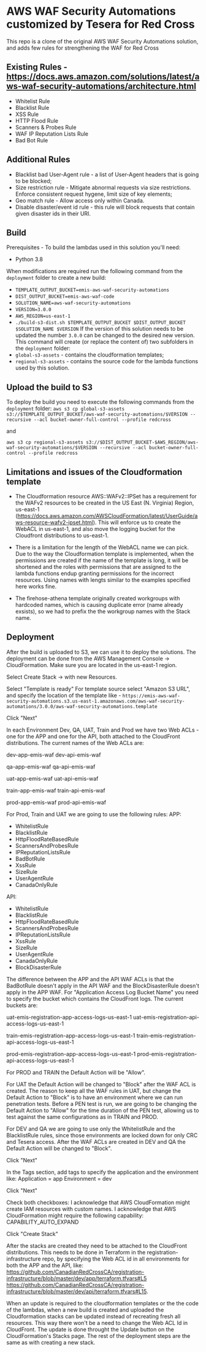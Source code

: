# AWS WAF Security Automations customized by Tesera for Red Cross 
This repo is a clone of the original AWS WAF Security Automations solution, and adds few rules for strengthening the WAF for Red Cross

## Existing Rules - https://docs.aws.amazon.com/solutions/latest/aws-waf-security-automations/architecture.html
 - Whitelist Rule
 - Blacklist Rule
 - XSS Rule
 - HTTP Flood Rule
 - Scanners & Probes Rule
 - WAF IP Reputation Lists Rule
 - Bad Bot Rule

## Additional Rules
 - Blacklist bad User-Agent rule - a list of User-Agent headers that is going to be blocked;
 - Size restriction rule - Mitigate abnormal requests via size restrictions. Enforce consistent request hygene, limit size of key elements;
 - Geo match rule - Allow access only within Canada.
 - Disable disaster/event id rule - this rule will block requests that contain given disaster ids in their URI.

## Build
Prerequisites - To build the lambdas used in this solution you'll need:
 - Python 3.8

When modifications are required run the following command from the `deployment` folder to create a new build:
 - `TEMPLATE_OUTPUT_BUCKET=emis-aws-waf-security-automations`
 - `DIST_OUTPUT_BUCKET=emis-aws-waf-code`
 - `SOLUTION_NAME=aws-waf-security-automations`
 - `VERSION=3.0.0`
 - `AWS_REGION=us-east-1`
 - `./build-s3-dist.sh $TEMPLATE_OUTPUT_BUCKET $DIST_OUTPUT_BUCKET $SOLUTION_NAME $VERSION`
 If the version of this solution needs to be updated the number `3.0.0` can be changed to the desired new version.
 This command will create (or replace the content of) two subfolders in the `deployment` folder:
  - `global-s3-assets` - contains the cloudformation templates;
  - `regional-s3-assets` - contains the source code for the lambda functions used by this solution.


## Upload the build to S3 
To deploy the build you need to execute the following commands from the `deployment` folder:
  `aws s3 cp global-s3-assets s3://$TEMPLATE_OUTPUT_BUCKET/aws-waf-security-automations/$VERSION --recursive --acl bucket-owner-full-control --profile redcross`
 
and 

  `aws s3 cp regional-s3-assets s3://$DIST_OUTPUT_BUCKET-$AWS_REGION/aws-waf-security-automations/$VERSION --recursive --acl bucket-owner-full-control --profile redcross`

## Limitations and issues of the Cloudformation template
 - The Cloudformation resource AWS::WAFv2::IPSet has a requirement for the WAFv2 resources to be created in the US East (N. Virginia) Region, us-east-1 (https://docs.aws.amazon.com/AWSCloudFormation/latest/UserGuide/aws-resource-wafv2-ipset.html). This will enforce us to create the WebACL in us-east-1, and also move the logging bucket for the Cloudfront distributions to us-east-1.

 - There is a limitation for the length of the WebACL name we can pick. Due to the way the Cloudformation template is implemented, when the permissions are created if the name of the template is long, it will be shortened and the roles with permissions that are assigned to the lambda functions endup granting permissions for the incorrect resources. Using names with lengts similar to the examples specified here works fine.

 - The firehose-athena template originally created workgroups with hardcoded names, which is causing duplicate error (name already exsists), so we had to prefix the the workgroup names with the Stack name.

## Deployment
After the build is uploaded to S3, we can use it to deploy the solutions. 
The deployment can be done from the AWS Management Console -> CloudFormation.
Make sure you are located in the us-east-1 region.

Select Create Stack -> with new Resources.

Select "Template is ready"
For template source select "Amazon S3 URL", and specify the location of the template like - `https://emis-aws-waf-security-automations.s3.us-east-1.amazonaws.com/aws-waf-security-automations/3.0.0/aws-waf-security-automations.template`

Click "Next"

In each Environment Dev, QA, UAT, Train and Prod we have two Web ACLs - one for the APP and one for the API, both attached to the CloudFront distributions.
The current names of the Web ACLs are:

dev-app-emis-waf
dev-api-emis-waf

qa-app-emis-waf
qa-api-emis-waf

uat-app-emis-waf
uat-api-emis-waf

train-app-emis-waf
train-api-emis-waf

prod-app-emis-waf
prod-api-emis-waf


For Prod, Train and UAT we are going to use the following rules: 
APP:
 - WhitelistRule
 - BlacklistRule
 - HttpFloodRateBasedRule
 - ScannersAndProbesRule
 - IPReputationListsRule
 - BadBotRule
 - XssRule
 - SizeRule
 - UserAgentRule
 - CanadaOnlyRule
 
API:
 - WhitelistRule
 - BlacklistRule
 - HttpFloodRateBasedRule
 - ScannersAndProbesRule
 - IPReputationListsRule
 - XssRule
 - SizeRule
 - UserAgentRule
 - CanadaOnlyRule
 - BlockDisasterRule

The difference between the APP and the API WAF ACLs is that the BadBotRule doesn't apply in the API WAF and the BlockDisasterRule doesn't apply in the APP WAF.
For "Application Access Log Bucket Name" you need to specify the bucket which contains the CloudFront logs. The current buckets are:

uat-emis-registration-app-access-logs-us-east-1
uat-emis-registration-api-access-logs-us-east-1

train-emis-registration-app-access-logs-us-east-1
train-emis-registration-api-access-logs-us-east-1

prod-emis-registration-app-access-logs-us-east-1
prod-emis-registration-api-access-logs-us-east-1

For PROD and TRAIN the Default Action will be "Allow".

For UAT the Default Action will be changed to "Block" after the WAF ACL is created. The reason to keep all the WAF rules in UAT, but change the Default Action to "Block" is to have an environment where we can run penetration tests. Before a PEN test is run, we are going to be changing the Default Action to "Allow" for the time duration of the PEN test, allowing us to test against the same configurations as in TRAIN and PROD.

For DEV and QA we are going to use only the WhitelistRule and the BlacklistRule rules, since those environments are locked down for only CRC and Tesera access. After the WAF ACLs are created in DEV and QA the Default Action will be changed to "Block".

Click "Next"

In the Tags section, add tags to specify the application and the environment like:
Application  = app
Environment = dev

Click "Next"

Check both checkboxes:
I acknowledge that AWS CloudFormation might create IAM resources with custom names.
I acknowledge that AWS CloudFormation might require the following capability: CAPABILITY_AUTO_EXPAND

Click "Create Stack"

After the stacks are created they need to be attached to the CloudFront distributions. This needs to be done in Terraform in the registration-infrastructure repo, by specifying the Web ACL id in all environments for both the APP and the API, like:
https://github.com/CanadianRedCrossCA/registration-infrastructure/blob/master/dev/app/terraform.tfvars#L5
https://github.com/CanadianRedCrossCA/registration-infrastructure/blob/master/dev/api/terraform.tfvars#L15.

When an update is required to the cloudformation templates or the the code of the lambdas, when a new build is created and uploaded the Cloudformation stacks can be updated instead of recreating fresh all resources. This way there won't be a need to change the Web ACL Id in CloudFront. The update is done throught the Update button on the CloudFormation's Stacks page. The rest of the deployment steps are the same as with creating a new stack.